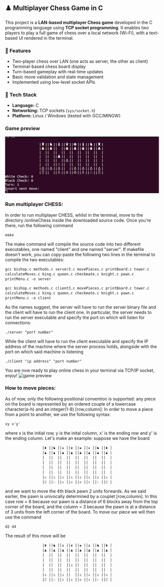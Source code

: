 
## ♟️ Multiplayer Chess Game in C

This project is a **LAN-based multiplayer Chess game** developed in the C programming language using **TCP socket programming**. It enables two players to play a full game of chess over a local network (Wi-Fi), with a text-based UI rendered in the terminal.

### 🚀 Features
- Two-player chess over LAN (one acts as server, the other as client)
- Terminal-based chess board display
- Turn-based gameplay with real-time updates
- Basic move validation and state management
- Implemented using low-level socket APIs

### 🧰 Tech Stack
- **Language:** C
- **Networking:** TCP sockets (`sys/socket.h`)
- **Platform:** Linux / Windows (tested with GCC/MINGW)

### Game preview
<img src="./images/game2.png" alt="game preview">


### Run multiplayer CHESS:

In order to run multiplayer CHESS, whilst in the terminal, move to the directory /onlineChess inside the downloaded source code.
Once you're there, run the following command
```
make
```
The make command will compile the source code into two different executables, one named "client" and one named "server". If makefile doesn't work, you can copy-paste the following two lines in the terminal to compile the two executables:
```
gcc bishop.c methods.c server3.c movePieces.c printBoard.c tower.c calculateMoves.c king.c queen.c checkmate.c knight.c pawn.c printMenu.c -o server
```
```
gcc bishop.c methods.c client3.c movePieces.c printBoard.c tower.c calculateMoves.c king.c queen.c checkmate.c knight.c pawn.c printMenu.c -o client
```

As the names suggest, the server will have to run the server binary file and the client will have to run the client one. In particular, the server needs to run the server executable and specify the port on which will listen for connections:

```
./server "port number"
```
While the client will have to run the client executable and specify the IP address of the machine where the server process holds, alongside with the port on which said machine is listening

```
./client "ip address" "port number"
```
You are now ready to play online chess in your terminal via TCP/IP socket, enjoy!
![game preview](./images/gamepreview.gif)

### How to move pieces:
As of now, only the following positional convention is supported: any piece on the board is represented by an ordered couple of a lowercase character(a-h) and an integer(1-8) [row,column]: In order to move a piece from a point to another, we use the following syntax:
```
xy x'y'
```
where x is the initial row, y is the inital column, x' is the ending row and y' is the ending column. 
Let's make an example: suppose we have the board
```
			 	 |♜ ||♞ ||♝ ||♛ ||♚ ||♝ ||♞ ||♜ |
			 	 |♟ ︎||♟ ︎||♟ ︎||♟ ︎||♟ ︎||♟ ︎||♟ ︎||♟ ︎|
			 	 |  ||  ||  ||  ||  ||  ||  ||  |
			 	 |  ||  ||  ||  ||  ||  ||  ||  |
			 	 |  ||  ||  ||  ||  ||  ||  ||  |
			 	 |  ||  ||  ||  ||  ||  ||  ||  |
			 	 |♙ ||♙ ||♙ ||♙ ||♙ ||♙ ||♙ ||♙ |
			 	 |♖ ||♘ ||♗ ||♕ ||♔ ||♗ ||♘ ||♖ |
```
and we want to move the 4th black pawn 2 units forwards. As we said earlier, the pawn is univocally determined by a couplet [row,column]. In this case row = 6 because our pawn is a distance of 6 blocks away from the top corner of the board, and the column = 3 because the pawn is at a distance of 3 units from the left corner of the board. To move our piece we will then use the command
```
d2 d4
```
The result of this move will be
```
			 	 |♜ ||♞ ||♝ ||♛ ||♚ ||♝ ||♞ ||♜ |
			 	 |♟ ︎||♟ ︎||♟ ︎||♟ ︎||♟ ︎||♟ ︎||♟ ︎||♟ ︎|
			 	 |  ||  ||  ||  ||  ||  ||  ||  |
			 	 |  ||  ||  ||  ||  ||  ||  ||  |
			 	 |  ||  ||  ||♙ ||  ||  ||  ||  |
			 	 |  ||  ||  ||  ||  ||  ||  ||  |
			 	 |♙ ||♙ ||♙ ||  ||♙ ||♙ ||♙ ||♙ |
			 	 |♖ ||♘ ||♗ ||♕ ||♔ ||♗ ||♘ ||♖ |
```
